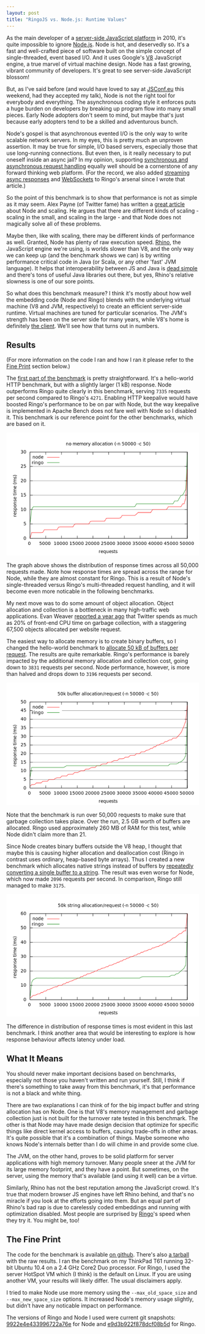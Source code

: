 ```yaml
---
layout: post
title: "RingoJS vs. Node.js: Runtime Values"
---
```


As the main developer of a [server-side JavaScript platform][ringojs] in 2010,
it's quite impossible to ignore [Node.js]. Node is hot, and deservedly so.
It's a fast and well-crafted piece of software built on the
simple concept of single-threaded, event based I/O. And it uses
Google's [V8] JavaScript engine, a true marvel of virtual machine design.
Node has a fast growing, vibrant community of developers. It's great to see
server-side JavaScript blossom!

But, as I've said before (and would have loved to say at [JSConf.eu] this weekend,
had they accepted my talk), Node is not the right tool for everybody and
everything. The asynchronous coding style it enforces puts a huge burden on
developers by breaking up program flow into many small pieces.
Early Node adopters don't seem to mind, but maybe that's just because early
adopters tend to be a skilled and adventurous bunch.

Node's gospel is that asynchronous evented I/O is the only way to write
scalable network servers. In my eyes, this is pretty much an unproven assertion.
It may be true for simple, I/O based servers, especially those that use
long-running connections. But even then, is it really necessary to put oneself
inside an async jail? In my opinion, supporting [synchronous and asynchronous
request handling][ringo-versatile] equally well should be a cornerstone of any
forward thinking web platform. (For the record, we also added
[streaming async responses][ringo-async] and [WebSockets][ringo-websocket] to
Ringo's arsenal since I wrote that article.)

So the point of this benchmark is to show that performance is not as simple as
it may seem. Alex Payne (of Twitter fame) has written a [great article][al3x-node]
about Node and scaling. He argues that there are different kinds of scaling -
scaling in the small, and scaling in the large - and that Node does not
magically solve all of these problems.

Maybe then, like with scaling, there may be different kinds of
performance as well. Granted, Node has plenty of raw execution speed. [Rhino], the
JavaScript engine we're using, is worlds slower than V8, and the only way we
can keep up (and the benchmark shows we can) is by writing performance
critical code in Java (or Scala, or any other 'fast' JVM language). It
helps that interoperability between JS and Java is [dead simple][scripting-java]
and there's tons of useful Java libraries out there, but yes, Rhino's relative
slowness is one of our sore points.

So what does this benchmark measure? I think it's mostly about how well the
embedding code (Node and Ringo) blends with the underlying virtual machine
(V8 and JVM, respectively) to create an efficient server-side runtime.
Virtual machines are tuned for particular scenarios.
The JVM's strength has been on the server side for many
years, while V8's home is definitely [the client][v8-memlimit].
We'll see how that turns out in numbers.

## Results

(For more information on the code I ran and how I ran it please
refer to the [Fine Print](#fineprint) section below.)

The [first part of the benchmark][bench1] is pretty straightforward.
It's a hello-world HTTP benchmark, but with a slightly larger (1 kB) response.
Node outperforms Ringo quite clearly in this benchmark, serving `7335` requests
per second compared to Ringo's `4271`. Enabling HTTP keepalive would have
boosted Ringo's performance to be on par with Node, but the way keepalive is
implemented in Apache Bench does not fare well with Node so I disabled it.
This benchmark is our reference point for the other benchmarks, which are based
on it.

![benchmark result graph](/images/benchmark/no-alloc.png)

The graph above shows the distribution of response times across all 50,000
requests made. Note how response times are spread across the range for Node,
while they are almost constant for Ringo. This is a result of Node's
single-threaded versus Ringo's multi-threaded request handling, and it will
become even more noticable in the following benchmarks.

My next move was to do some amount of object allocation. Object allocation and
collection is a bottleneck in many high-traffic web applications. Evan
Weaver [reported a year ago][twitter-gc] that Twitter spends as much as 20%
of front-end CPU time on garbage collection, with a staggering 67,500 objects
allocated per website request.

The easiest way to allocate memory is to create binary buffers, so I changed the
hello-world benchmark to [allocate 50 kB of buffers per request][bench2].
The results are quite remarkable. Ringo's performance is barely impacted by
the additional memory allocation and collection cost, going down to `3831`
requests per second. Node performance, however, is more than halved and drops
down to `3196` requests per second.

![benchmark result graph](/images/benchmark/buffer-alloc.png)

Note that the benchmark is run over 50,000 requests to make sure that garbage
collection takes place. Over the run, 2.5 GB worth of buffers are allocated.
Ringo used approximately 260 MB of RAM for this test, while
Node didn't claim more than 21.

Since Node creates binary buffers outside the V8 heap, I thought that maybe
this is causing higher allocation and deallocation cost (Ringo in contrast
uses ordinary, heap-based byte arrays). Thus I created a new benchmark which
allocates native strings instead of buffers by [repeatedly converting
a single buffer to a string][bench3]. The result was even worse for Node,
which now made `2096` requests per second. In comparison, Ringo still managed
to make `3175`.

![benchmark result graph](/images/benchmark/string-alloc.png)

The difference in distribution of response times is most evident in this last
benchmark. I think another area that would be interesting to explore is
how response behaviour affects latency under load.

## What It Means

You should never make important decisions based on benchmarks, especially not
those you haven't written and run yourself. Still, I think if there's something
to take away from this benchmark, it's that performance is not a black and
white thing.

There are two explanations I can think of for the big impact buffer and string
allocation has on Node. One is that V8's memory management and garbage collection
just is not built for the turnover rate tested in this benchmark. The other is
that Node may have made design decision that optimize for specific things like
direct kernel access to buffers, causing trade-offs in other areas. It's quite
possible that it's a combination of things. Maybe someone who knows Node's
internals better than I do will chime in and provide some clue.

The JVM, on the other hand, proves to be solid platform for server applications
with high memory turnover. Many people sneer at the JVM for its large memory
footprint, and they have a point. But sometimes, on the server, using the
memory that's available (and using it well) can be a virtue.

Similarly, Rhino has not the best reputation among the JavaScript crowd.
It's true that modern browser JS engines have left Rhino behind, and that's no
miracle if you look at the efforts going into them. But an equal part of Rhino's
bad rap is due to carelessly coded embeddings and running with
optimization disabled. Most people are surprised by [Ringo][ringojs]'s speed
when they try it. You might be, too!

## The Fine Print <a name="fineprint"> </a>

The code for the benchmark is available [on github][benchmark]. There's also
[a tarball][results] with the raw results. I ran the benchmark on
my ThinkPad T61 running 32-bit Ubuntu 10.4 on a 2.4 GHz
Core2 Duo processor. For Ringo, I used the server HotSpot VM which (I think)
is the default on Linux. If you are using another VM, your results will likely
differ. The usual disclaimers apply.

I tried to make Node use more memory using the `--max_old_space_size` and
`--max_new_space_size` options. It increased Node's memory usage slightly,
but didn't have any noticable impact on performance.

The versions of Ringo and Node I used were current git snapshots:
[9922e4e433996722a76e](http://github.com/ry/node/commit/9922e4e433996722a76edb46d14f1729f33b4bed)
for Node and
[e9d3b922f878dcf08b5d](http://github.com/ringo/ringojs/commit/e9d3b922f878dcf08b5d8e9de2056d8393fb470f)
for Ringo.

[node.js]: http://nodejs.org/
[ringojs]: http://ringojs.org/
[v8]: http://code.google.com/p/v8/
[rhino]: http://www.mozilla.org/rhino/
[jvm]: http://en.wikipedia.org/wiki/Java_Virtual_Machine
[jsconf.eu]: http://jsconf.eu/2010/
[ringo-versatile]: /2010/07/02/versatility.html
[scripting-java]: http://www.mozilla.org/rhino/ScriptingJava.html
[ringo-async]: http://ringojs.org/api/master/ringo/webapp/async/index.html
[ringo-websocket]: http://ringojs.org/api/master/ringo/webapp/websocket/index.html
[al3x-node]: http://al3x.net/2010/07/27/node.html
[v8-memlimit]: http://code.google.com/p/v8/issues/detail?id=847
[bench1]: http://github.com/hns/ringo-node-benchmark/tree/master/no-alloc/
[bench2]: http://github.com/hns/ringo-node-benchmark/tree/master/buffer-alloc/
[bench3]: http://github.com/hns/ringo-node-benchmark/tree/master/string-alloc/
[twitter-gc]: http://blog.evanweaver.com/articles/2009/10/21/object-allocations-on-the-web/
[benchmark]: http://github.com/hns/ringo-node-benchmark
[results]: /benchmarks/ringo-node-results.tgz

